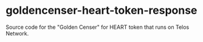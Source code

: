 # goldencenser-heart-token-response
Source code for the "Golden Censer" for HEART token that runs on Telos Network.
